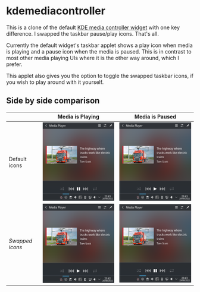 # kdemediacontroller

This is a clone of the default [KDE media controller widget](https://invent.kde.org/plasma/plasma-workspace/applets/mediacontroller) with one key difference.
I swapped the taskbar pause/play icons. That's all.

Currently the default widget's taskbar applet shows a play icon when media is playing
and a pause icon when the media is paused. This is in contrast to most other media playing UIs
where it is the other way around, which I prefer.

This applet also gives you the option to toggle the swapped taskbar icons, if you wish to play
around with it yourself.

## Side by side comparison

|                 | Media is Playing                   | Media is Paused
|-----------------|------------------------------------|------------------------------------
| Default icons   | ![](img/media_play_icon_play.png)  | ![](img/media_pause_icon_pause.png)
| *Swapped icons* | ![](img/media_pause_icon_play.png) | ![](img/media_play_icon_pause.png)